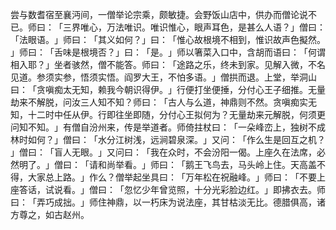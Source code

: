 尝与数耆宿至襄沔间，一僧举论宗乘，颇敏捷。会野饭山店中，供办而僧论说不已。师曰：​「三界唯心，万法唯识。唯识惟心，眼声耳色，是甚么人语？​」僧曰：​「法眼语。​」师曰：​「其义如何？​」曰：​「惟心故根境不相到，惟识故声色擬然。​」师曰：​「舌味是根境否？​」曰：​「是。​」师以箸菜入口中，含胡而语曰：​「何谓相入耶？​」坐者骇然，僧不能答。师曰：​「途路之乐，终未到家。见解入微，不名见道。参须实参，悟须实悟。阎罗大王，不怕多语。​」僧拱而退。上堂，举洞山曰：​「贪嗔痴太无知，赖我今朝识得伊。​」行便打坐便捶，分付心王子细推。无量劫来不解脱，问汝三人知不知？师曰：​「古人与么道，神鼎则不然。贪嗔痴实无知，十二时中任从伊。行即往坐即随，分付心王拟何为？无量劫来元解脱，何须更问知不知。​」有僧自汾州来，传是举道者。师倚拄杖曰：​「一朵峰峦上，独树不成林时如何？​」僧曰：​「水分江树浅，远涧碧泉深。​」又问：​「作么生是回互之机？​」僧曰：​「盲人无眼。​」又问曰：​「我在众时，不会汾阳一偈。上座久在法席，必然明了。​」僧曰：​「请和尚举看。​」师曰：​「鹅王飞鸟去，马头岭上住。天高盖不得，大家总上路。​」作么？僧举起坐具曰：​「万年松在祝融峰。​」师曰：​「不要上座答话，试说看。​」僧曰：​「忽忆少年曾览照，十分光彩脸边红。​」即拂衣去。师曰：​「弄巧成拙。​」师住神鼎，以一朽床为说法座，其甘枯淡无比。德腊俱高，诸方尊之，如古赵州。